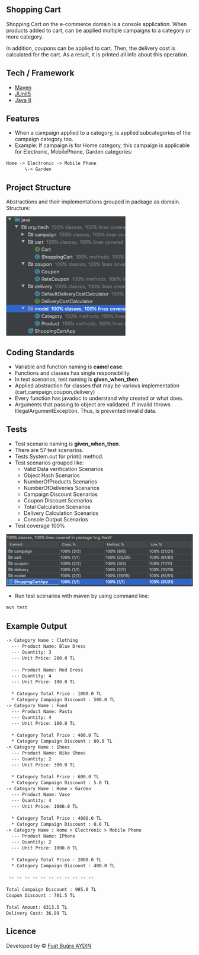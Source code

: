 ## Shopping Cart
Shopping Cart on the e-commerce domain is a console application. When products added to cart, can be applied multiple campaigns 
to a category or more category.

In addition, coupons can be applied to cart. Then, the delivery cost is calculated for the cart.
As a result, it is printed all info about this operation.

## Tech / Framework
- [Maven](https://maven.apache.org/)
- [JUnit5](https://junit.org/junit5/)
- [Java 8](https://docs.oracle.com/javase/8/docs/)

## Features

- When a campaign applied to a category, is applied subcategories of the campaign category too.
- Example: If campaign is for Home category, this campaign is applicable for Electronic, MobilePhone, Garden categories:
```
Home -> Electronic -> Mobile Phone
       \-> Garden
```

## Project Structure

Abstractions and their implementations grouped in package as domain. Structure:

![Project Structure](src/main/resources/project_structure.png?raw=true)

## Coding Standards

- Variable and function naming is **camel case**.
- Functions and classes has single responsibility.
- In test scenarios, test naming is **given_when_then**.
- Applied abstraction for classes that may be various implementation (cart,campaign,coupon,delivery)
- Every function has javadoc to understand why created or what does.
- Arguments that passing to object are validated. If invalid throws IllegalArgumentException. Thus, is prevented invalid data.

## Tests
- Test scenario naming is **given_when_then**.
- There are 57 test scenarios.
- Tests System.out for print() method.
- Test scenarios grouped like:
    - Valid Data verification Scenarios
    - Object Hash Scenarios
    - NumberOfProducts Scenarios
    - NumberOfDeliveries Scenarios
    - Campaign Discount Scenarios
    - Coupon Discount Scenarios
    - Total Calculation Scenarios
    - Delivery Calculation Scenarios
    - Console Output Scenarios
- Test coverage 100%

![Test Coverage](src/main/resources/test_coverage.png?raw=true)

- Run test scenarios with maven by using command line:
```bash
mvn test
```
## Example Output

```
-> Category Name : Clothing
  --- Product Name: Blue Dress
  --- Quantity: 3
  --- Unit Price: 200.0 TL
 
  --- Product Name: Red Dress
  --- Quantity: 4
  --- Unit Price: 100.0 TL
 
  * Category Total Price : 1000.0 TL
  * Category Campaign Discount : 500.0 TL
-> Category Name : Food
  --- Product Name: Pasta
  --- Quantity: 4
  --- Unit Price: 100.0 TL
 
  * Category Total Price : 400.0 TL
  * Category Campaign Discount : 80.0 TL
-> Category Name : Shoes
  --- Product Name: Nike Shoes
  --- Quantity: 2
  --- Unit Price: 300.0 TL
 
  * Category Total Price : 600.0 TL
  * Category Campaign Discount : 5.0 TL
-> Category Name : Home > Garden
  --- Product Name: Vase
  --- Quantity: 4
  --- Unit Price: 1000.0 TL
 
  * Category Total Price : 4000.0 TL
  * Category Campaign Discount : 0.0 TL
-> Category Name : Home > Electronic > Mobile Phone
  --- Product Name: IPhone
  --- Quantity: 2
  --- Unit Price: 1000.0 TL
 
  * Category Total Price : 2000.0 TL
  * Category Campaign Discount : 400.0 TL
 
 -- -- -- -- -- -- -- -- -- -- --
 
Total Campaign Discount : 985.0 TL
Coupon Discount : 701.5 TL
 
Total Amount: 6313.5 TL
Delivery Cost: 36.99 TL
```

## Licence
Developed by © [Fuat Buğra AYDIN](https://www.linkedin.com/in/fuatbugraaydin/)